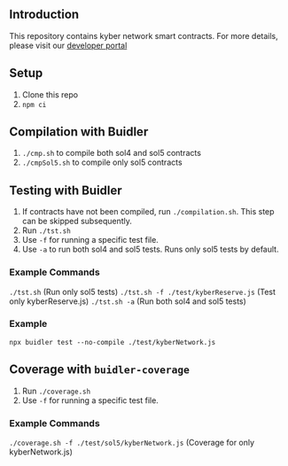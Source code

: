 ## Introduction
This repository contains kyber network smart contracts.
For more details, please visit our [developer portal](https://developer.kyber.network/)

## Setup
1. Clone this repo
2. `npm ci`

## Compilation with Buidler
1. `./cmp.sh` to compile both sol4 and sol5 contracts
2. `./cmpSol5.sh` to compile only sol5 contracts

## Testing with Buidler
1. If contracts have not been compiled, run `./compilation.sh`. This step can be skipped subsequently.
2. Run `./tst.sh`
3. Use `-f` for running a specific test file.
5. Use `-a` to run both sol4 and sol5 tests. Runs only sol5 tests by default.

### Example Commands
`./tst.sh` (Run only sol5 tests)
`./tst.sh -f ./test/kyberReserve.js` (Test only kyberReserve.js)
`./tst.sh -a` (Run both sol4 and sol5 tests)

### Example
`npx buidler test --no-compile ./test/kyberNetwork.js`

## Coverage with `buidler-coverage`
1. Run `./coverage.sh`
2. Use `-f` for running a specific test file.

### Example Commands
`./coverage.sh -f ./test/sol5/kyberNetwork.js` (Coverage for only kyberNetwork.js)